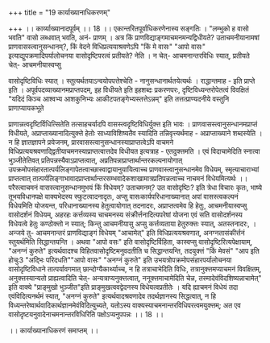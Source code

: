 +++
title = "19 कार्याख्यानाधिकरणम्"

+++
।। कार्य्याख्यानादपूर्वम् ।। 18 ।। एकान्तरितपूर्वाधिकरणेनास्य सङ्गतिः । "लम्भुको ह वासो भवति" वासो लब्धवात् भवति, अनं- प्राणम् । अत्र किं प्राणविद्याङ्गमाचमनमन्यद्विधीयते? उताचमनीयानामषां प्राणवासस्त्वानुसन्धानम्?, किं वेदने विधिप्रत्ययाश्रवणेऽपि "किं मे वासः" "आपो वासः" इत्याद्युपक्रमादिपर्यालोचनया वासोदृष्टिपरत्वं प्रतीयते? नेति । न चेत्- आचमनान्तरविधिः स्यात्, प्रतीयते चेत्- आचमनीयास्वप्सु

वासोदृष्टिविधिः स्यात् । स्तुत्यर्थतयाऽन्वयोपपत्तेश्चेति - नानुसन्धानार्थतयेत्यर्थः । राद्धान्तमाह - इति प्राप्ते इति । अपूर्वपदव्याख्यानमप्राप्तपदम्, इह विधीयते इति इहशब्दः प्रकरणपरः, दृष्टिविध्यन्तरोपेतत्वं विवक्षितं "यदिदं किञ्च आश्वभ्य आशकुनिभ्यः आकीटपतङ्गेभ्यस्तत्तेऽन्नम्" इति तत्तत्प्राण्यदनीये वस्तुनि प्राणाप्यायकभूते

प्राणान्नत्वदृष्टिर्विधित्सितेति तत्साहचर्यादपि वासस्त्वदृष्टिविधिर्युक्त्त इति भावः । प्राणवासस्त्वानुसन्धानमप्राप्तं विधीयते, अप्राप्ताख्यानादित्युक्त्ते हेतोः साध्याविशिष्यतैव स्यादिति तन्निवृत्त्यर्थमाह - अप्राप्ताख्याने शब्दस्येति । न हि ज्ञातज्ञापने प्रयेजनम्, प्रारवासस्त्वानुसन्धानस्याप्राप्तत्वेऽपि वाचमने विधिप्रत्ययश्रवणाद्द्वितीयाचमनस्याप्राप्तत्वात्तदेव विधीयत इत्यत्राह - एतदुक्त्तमति । एवं विदाचामेदिति स्नात्वा भुञ्जीतेतिवत् प्रतिपन्नस्यैवाऽप्राप्तत्वात्, अप्रतिपन्नाप्राप्तार्थान्तरकल्पनायोगात् उपक्रमोपसंहारतात्पर्यलिङ्गापेतत्वाच्छास्वाद्वायानुयायित्वाच्च प्राणवास्त्वानुसन्धानमेव विधेयम्, स्मृत्याचाराभ्यां प्राप्तत्वात् तात्पर्यलिङ्गाभावादप्राप्तार्थान्तरसम्भवादेकशाखामात्रप्रतिपन्नत्वाच्च नाचमनं विधेयमित्यर्थः ।। परैस्त्वाचमनं वासस्त्वानुसन्धानमुभयं किं विधेयम्? उताचमनम्? उत वासोदृष्टिः? इति त्रेधा विचारः कृतः, भाष्ये तूभयविधानपक्षे वाक्यभेदस्य स्फुटत्वादनादृतः, अप्सु वासःकार्यपरिधानाख्यानात् अपां वासस्त्वकल्पनं विधेयमिति योजयन्त, परिधानाख्यानस्य हेतुत्वायोगात् तदनादरः, अप्राप्तत्वमेव हि हेतुः, आचमनीयास्वप्सु वासोदर्शनं विधेयम्, अहरहः कर्त्तव्यस्य चाचमनस्य संक्रीर्त्तनादित्यपरेषां योजना एवं सति वासोदर्शनस्य विधेयत्वे हेतुः कण्ठोक्त्तो न स्यात्; किन्तु आचमनीयासु अप्सु कर्त्तव्यताया हेतुरुक्त्तः स्यात्, अतस्तनादरः, । अन्जये तु- आचमनान्तरं प्राणविद्याङ्गं विधेयम् "आचामेत्" इति विधिप्रत्ययश्रवणात्, अनग्नतासंकीर्त्तनं स्तुयर्थमिति सिद्धान्तयन्ति । अथवा "आपो वसः" इति वासोदृष्टिर्विहिता, कास्वप्सु वासोदृष्टिरित्यपेक्षायाम्, "अनग्नं कुरुते" इत्यर्थवादश्च विहितवासोदृष्टिमनुवदतीति च सिद्धान्तयन्ति, तदयुक्त्तं "किं मेवसं" "आप इति होचुः3 "अद्भिः परिदधति""आपो वासः" "अनग्नं कुरुते" इति उभयत्रोपक्रमोपसंहारपर्यालोचनया वासोदृष्टिविधाने तात्पर्यावगमात् छान्दोग्यैकार्थ्याच्च, न हि तत्राचाभेदिति विधिः, तत्रानुक्त्तमप्याचमनं विवक्षितम्, अनुक्त्तस्यान्यतो प्राह्यत्वादिति चेत्- अन्यत्राप्यनुक्त्तत्वात्, ननूक्त्तमाचामेदिति चेन्न, तस्मादेवंविदशिष्यन्नाचामेत्" इति वाक्ये "प्राङ्मुखो भुञ्जीत"इति प्राङ्मुखत्ववद्वेदनस्य विधेयत्वप्रतीतेः । यदि ह्याचमनं विधेयं तदा एवंविदित्यनर्थमं स्यात्, "अनग्नं कुरुते" इत्यर्थवादश्रवणादेव तदर्थज्ञानस्य सिद्धत्वात्, न हि विध्यन्तरेष्वार्थवादिकार्थज्ञानमेवंविदित्युच्यते, यतोऽस्य वाक्यस्याचमनान्तरविधिपरत्वमयुक्त्तम्; अत एव वासोदृष्टयनुवादेनाचमनान्तरविधिरिति पक्षोऽप्यनुपपन्नः ।। 18 ।।

।। कार्याख्यानाधिकरणं समाप्तम् ।।

